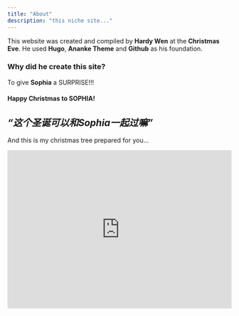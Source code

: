 ```yaml
---
title: "About"
description: "this niche site..."
---
```


This website was created and compiled by **Hardy Wen** at the **Christmas Eve**.
He used **Hugo**, **Ananke Theme** and **Github** as his foundation.

### Why did he create this site?

To give **Sophia** a SURPRISE!!!

#### Happy Christmas to SOPHIA! 

## *“这个圣诞可以和Sophia一起过嘛”*


And this is my christmas tree prepared for you...
<iframe src="https://trinket.io/embed/python/d9791955ab?runOption=run" width="100%" height="356" frameborder="0" marginwidth="0" marginheight="0" allowfullscreen></iframe>
